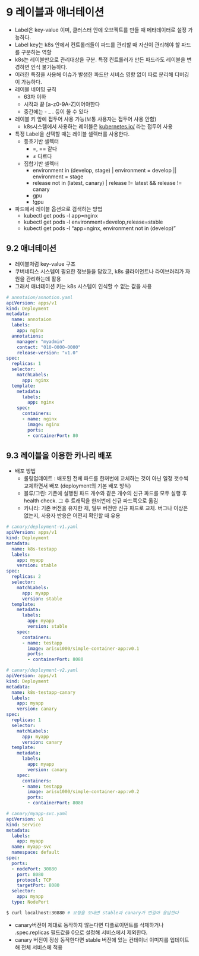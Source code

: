 # 9 레이블과 애너테이션

- Label은 key-value 이며, 클러스터 안에 오브젝트를 만들 때 메타데이터로 설정 가능하다.
- Label key는 k8s 안에서 컨트롤러들이 파드를 관리할 때 자신이 관리해야 할 파드를 구분하는 역할
- k8s는 레이블만으로 관리대상을 구분. 특정 컨트롤러가 만든 파드라도 레이블을 변경하면 인식 불가능하다.
- 이러한 특징을 사용해 이슈가 발생한 파드만 서비스 영향 없이 따로 분리해 디버깅이 가능하다.
- 레이블 네이밍 규칙
    - 63자 이하
    - 시작과 끝 [a-z0-9A-Z]이어야한다
    - 중간에는 - _ . 등이 올 수 있다
- 레이블 키 앞에 접두어 사용 가능(보통 사용자는 접두어 사용 안함)
    - k8s시스템에서 사용하는 레이블은 [kubernetes.io/](http://kubernetes.io/) 라는 접두어 사용
- 특정 Label을 선택할 때는 레이블 셀렉터를 사용한다.
    - 등호기반 셀렉터
        - =, == 같다
        - ≠ 다르다
    - 집합기반 셀렉터
        - environment in (develop, stage) | environment = develop ||  environment = stage
        - release not in (latest, canary) | release != latest && release != canary
        - gpu
        - !gpu
- 파드에서 레이블 옵션으로 검색하는 방법
    - kubectl get pods -l app=nginx
    - kubectl get pods -l environment=develop,release=stable
    - kubectl get pods -l “app=nginx, environment not in (develop)”

## 9.2 애너테이션

- 레이블처럼 key-value 구조
- 쿠버네티스 시스템이 필요한 정보들을 담았고, k8s 클라이언트나 라이브러리가 자원을 관리하는데 활용
- 그래서 애너테이션 키는 k8s 시스템이 인식할 수 없는 값을 사용

```yaml
# annotaion/annotion.yaml
apiVersion: apps/v1
kind: Deployment
metadata:
  name: annotaion
  labels: 
    app: nginx
  annotations:
    manager: "myadmin"
    contact: "010-0000-0000"
    release-version: "v1.0"
spec:
  replicas: 1
  selector:
    matchLabels: 
      app: nginx
  template:
    metadata:
      labels:
        app: nginx
    spec:
      containers:
      - name: nginx
        image: nginx
        ports: 
        - containerPort: 80
```

## 9.3 레이블을 이용한 카나리 배포

- 배포 방법
    - 롤링업데이트 : 배포된 전체 파드를 한꺼번에 교체하는 것이 아닌 일정 갯수씩 교체하면서 배포 (deployment의 기본 배포 방식)
    - 블루/그린: 기존에 실행된 파드 개수와 같은 개수의 신규 파드를 모두 실행 후 health check. 그 후 트래픽을 한꺼번에 신규 파드쪽으로 옮김
    - 카나리: 기존 버전을 유지한 채, 일부 버전만 신규 파드로 교체. 버그나 이상은 없는지, 사용자 반응은 어떤지 확인할 때 유용

```yaml
# canary/deployment-v1.yaml
apiVersion: apps/v1
kind: Deployment
metadata:
  name: k8s-testapp
  labels: 
    app: myapp
    version: stable
spec:
  replicas: 2
  selector:
    matchLabels: 
      app: myapp
      version: stable
  template:
    metadata:
      labels:
        app: myapp
        version: stable
    spec:
      containers:
      - name: testapp
        image: arisu1000/simple-container-app:v0.1
        ports: 
        - containerPort: 8080
```

```yaml
# canary/deployment-v2.yaml
apiVersion: apps/v1
kind: Deployment
metadata:
  name: k8s-testapp-canary
  labels: 
    app: myapp
    version: canary
spec:
  replicas: 1
  selector:
    matchLabels: 
      app: myapp
      version: canary
  template:
    metadata:
      labels:
        app: myapp
        version: canary
    spec:
      containers:
      - name: testapp
        image: arisu1000/simple-container-app:v0.2
        ports: 
        - containerPort: 8080
```

```yaml
# canary/myapp-svc.yaml
apiVersion: v1
kind: Service
metadata:
  labels: 
    app: myapp
  name: myapp-svc
  namespace: default
spec:
  ports:
  - nodePort: 30880
    port: 8080
    protocol: TCP
    targetPort: 8080
  selector:
    app: myapp
  type: NodePort
```

```bash
$ curl localhost:30880 # 요청을 보내면 stable과 canary가 번갈아 응답한다
```

- canary버전이 제대로 동작하지 않는다면 디플로이먼트를 삭제하거나 .spec.replicas 필드값을 0으로 설정해 서비스에서 제외한다.
- canary 버전이 정상 동작한다면 stable 버전에 있는 컨테이너 이미지를 업데이트해 전체 서비스에 적용
